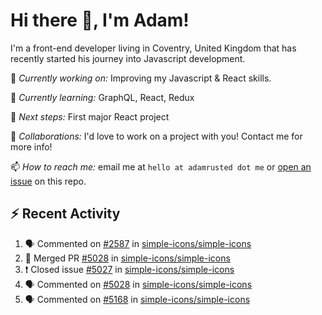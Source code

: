 # Hi there 👋, I'm Adam!

I'm a front-end developer living in Coventry, United Kingdom that has recently started his journey into Javascript development.

🔨 *Currently working on:* Improving my Javascript & React skills.

🌱 *Currently learning:* GraphQL, React, Redux

🎯 *Next steps:* First major React project

🤝 *Collaborations:* I'd love to work on a project with you! Contact me for more info!

📫 *How to reach me:* email me at `hello at adamrusted dot me` or [open an issue](https://github.com/adamrusted/adamrusted/issues/new) on this repo.

## :zap: Recent Activity
<!--START_SECTION:activity-->
1. 🗣 Commented on [#2587](https://github.com/simple-icons/simple-icons/issues/2587) in [simple-icons/simple-icons](https://github.com/simple-icons/simple-icons)
2. 🎉 Merged PR [#5028](https://github.com/simple-icons/simple-icons/pull/5028) in [simple-icons/simple-icons](https://github.com/simple-icons/simple-icons)
3. ❗️ Closed issue [#5027](https://github.com/simple-icons/simple-icons/issues/5027) in [simple-icons/simple-icons](https://github.com/simple-icons/simple-icons)
4. 🗣 Commented on [#5028](https://github.com/simple-icons/simple-icons/issues/5028) in [simple-icons/simple-icons](https://github.com/simple-icons/simple-icons)
5. 🗣 Commented on [#5168](https://github.com/simple-icons/simple-icons/issues/5168) in [simple-icons/simple-icons](https://github.com/simple-icons/simple-icons)
<!--END_SECTION:activity-->
